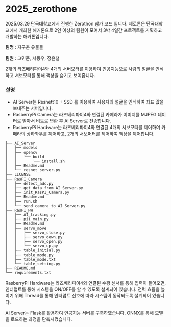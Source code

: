# 2025_zerothone

2025.03.29 단국대학교에서 진행한 Zerothon 참가 코드 입니다.
제로톤은 단국대학교에서 개최한 해커톤으로 2인 이상의 팀원이 모여서 3박 4일간 프로젝트를 기획하고 개발하는 해커톤입니다.

__팀명__ : 지구촌 유물들

__팀원__ : 고민준, 서동우, 정윤철


2개의 라즈베리파이4와 4개의 서버모터를 이용하여 인공지능으로 사람의 얼굴을 인식하고 서보모터를 통해 책상을 숨기고 보여줍니다.

### 설명
- AI Server는 Resnett10 + SSD 를 이용하여 사용자의 얼굴을 인식하여 좌표 값을 보내주는 서버입니다. 
- RasberryPi Camera는 라즈베리파이4와 연결된 카메라가 이미지를 MJPEG 데이터로 받아서 비트로 변환 후 AI Server로 전송합니다.
- RasberryPi Hardware는 라즈베리파이4와 연결된 4개의 서보모터를 제어하여 카메라의 상하좌우를 제어하고, 2개의 서보머터를 제어하여 책상을 제어합니다.

```
├── AI_Server
│   ├── models
│   ├── opencv
│   │   └── build
│   │       └── install.sh
│   ├── Readme.md
│   └── resnet_server.py
├── LICENSE
├── RasPI_Camera
│   ├── detect_adc.py
│   ├── get_data_from_AI_Server.py
│   ├── init_RasPI_Camera.py
│   ├── Readme.md
│   ├── run.sh
│   └── send_camera_to_AI_Server.py
├── RasPI_HW
│   ├── AI_tracking.py
│   ├── pi1_main.py
│   ├── Readme.md
│   ├── servo_move
│   │   ├── servo_close.py
│   │   ├── servo_down.py
│   │   ├── servo_open.py
│   │   └── servo_up.py
│   ├── table_initial.py
│   ├── table_mode.py
│   ├── table_mode.txt
│   └── table_setting.py
├── README.md
└── requirements.txt
```

RasberryPi Hardware는 라즈베리파이4와 연결된 수광 센서를 통해 입력이 들어오면, 인터럽트를 통해 시스템을 ON/OFF를 할 수 있도록 설계되어 있습니다.
전력 효율을 높이기 위해 Thread를 통해 인터럽트 신호에 따라 시스템이 동작되도록 설계되어 있습니다.

AI Server는 Flask를 활용하여 인공지능 서버를 구축하였습니다. ONNX를 통해 모델을 로드하는 과정을 단축시켰습니다.
